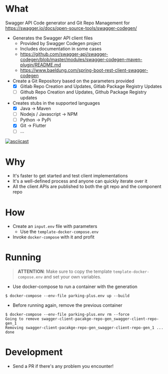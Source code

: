 # What

Swagger API Code generator and Git Repo Management for https://swagger.io/docs/open-source-tools/swagger-codegen/

* Generates the Swagger API client files
  * Provided by Swagger Codegen project
  * Includes documentation in some cases
  * https://github.com/swagger-api/swagger-codegen/blob/master/modules/swagger-codegen-maven-plugin/README.md
  * https://www.baeldung.com/spring-boot-rest-client-swagger-codegen
* Create a Git Repository based on the parameters provided
  * [x] Gitlab Repo Creation and Updates, Gitlab Package Registry Updates
  * [ ] Github Repo Creation and Updates, Github Package Registry updates
* Creates stubs in the supported languages
  * [x] Java -> Maven
  * [ ] Nodejs / Javascript -> NPM
  * [ ] Python -> PyPi
  * [x] Git -> Flutter
  * [ ] ...

[![asciicast](https://asciinema.org/a/Efs9Dx1lPem7ezfAidJJSNGfa.svg)](https://asciinema.org/a/Efs9Dx1lPem7ezfAidJJSNGfa)

# Why

* It's faster to get started and test client implementations
* It's a well-defined process and anyone can quickly iterate over it
* All the client APIs are published to both the git repo and the component repo

# How

* Create an `input.env` file with parameters
  * Use the `template-docker-compose.env`
* Invoke `docker-compose` with it and profit

# Running

> **ATTENTION**: Make sure to copy the template `template-docker-compose.env` and set your own variables.

* Use docker-compose to run a container with the generation

```console
$ docker-compose --env-file parking-plus.env up --build
```

* Before running again, remove the previous container

```console
$ docker-compose --env-file parking-plus.env rm --force
Going to remove swagger-client-pacakge-repo-gen_swagger-client-repo-gen_1
Removing swagger-client-pacakge-repo-gen_swagger-client-repo-gen_1 ... done
```

# Development

* Send a PR if there's any problem you encounter!


